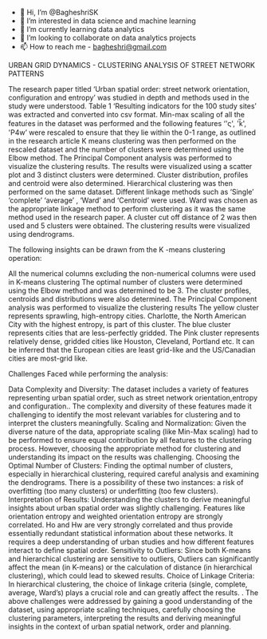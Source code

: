 - 👋 Hi, I’m @BagheshriSK
- 👀 I’m interested in data science and machine learning
- 🌱 I’m currently learning data analytics
- 💞️ I’m looking to collaborate on data analytics projects
- 📫 How to reach me - bagheshri@gmail.com

<!---
BagheshriSK/BagheshriSK is a ✨ special ✨ repository because its `README.md` (this file) appears on your GitHub profile.
You can click the Preview link to take a look at your changes.
--->

URBAN GRID DYNAMICS - CLUSTERING ANALYSIS OF STREET NETWORK PATTERNS

The research paper titled ‘Urban spatial order: street network orientation, configuration and entropy’ was studied in depth and methods used in the study were understood. Table 1 ‘Resulting indicators for the 100 study sites’ was extracted and converted into csv format. Min-max scaling of all the features in the dataset was performed and the following features ‘'ς', 'k̅', 'P4w’ were rescaled to ensure that they lie within the 0-1 range, as outlined in the research article K means clustering was then performed on the rescaled dataset and the number of clusters were determined using the Elbow method. The Principal Component analysis was performed to visualize the clustering results. The results were visualized using a scatter plot and 3 distinct clusters were determined. Cluster distribution, profiles and centroid were also determined. Hierarchical clustering was then performed on the same dataset. Different linkage methods such as ‘Single’ ‘complete’ ‘average’ , ‘Ward’ and ‘Centroid’ were used. Ward was chosen as the appropriate linkage method to perform clustering as it was the same method used in the research paper. A cluster cut off distance of 2 was then used and 5 clusters were obtained. The clustering results were visualized using dendrograms.

The following insights can be drawn from the K -means clustering operation:

All the numerical columns excluding the non-numerical columns were used in K-means clustering The optimal number of clusters were determined using the Elbow method and was determined to be 3. The cluster profiles, centroids and distributions were also determined. The Principal Component analysis was performed to visualize the clustering results The yellow cluster represents sprawling, high-entropy cities. Charlotte, the North American City with the highest entropy, is part of this cluster. The blue cluster represents cities that are less-perfectly gridded. The Pink cluster represents relatively dense, gridded cities like Houston, Cleveland, Portland etc. It can be inferred that the European cities are least grid-like and the US/Canadian cities are most-grid like.




Challenges Faced while performing the analysis:

Data Complexity and Diversity: The dataset includes a variety of features representing urban spatial order, such as street network orientation,entropy and configuration.. The complexity and diversity of these features made it challenging to identify the most relevant variables for clustering and to interpret the clusters meaningfully.
Scaling and Normalization: Given the diverse nature of the data, appropriate scaling (like Min-Max scaling) had to be performed to ensure equal contribution by all features to the clustering process. However, choosing the appropriate method for clustering and understanding its impact on the results was challenging.
Choosing the Optimal Number of Clusters: Finding the optimal number of clusters, especially in hierarchical clustering, required careful analysis and examining the dendrograms. There is a possibility of these two instances: a risk of overfitting (too many clusters) or underfitting (too few clusters).
Interpretation of Results: Understanding the clusters to derive meaningful insights about urban spatial order was slightly challenging. Features like orientation entropy and weighted orientation entropy are strongly correlated. Ηo and Ηw are very strongly correlated and thus provide essentially redundant statistical information about these networks. It requires a deep understanding of urban studies and how different features interact to define spatial order.
Sensitivity to Outliers: Since both K-means and hierarchical clustering are sensitive to outliers, Outliers can significantly affect the mean (in K-means) or the calculation of distance (in hierarchical clustering), which could lead to skewed results.
Choice of Linkage Criteria: In hierarchical clustering, the choice of linkage criteria (single, complete, average, Ward’s) plays a crucial role and can greatly affect the results. . The above challenges were addressed by gaining a good understanding of the dataset, using appropriate scaling techniques, carefully choosing the clustering parameters, interpreting the results and deriving meaningful insights in the context of urban spatial network, order and planning.

